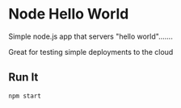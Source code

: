# Node Hello World

Simple node.js app that servers "hello world".......

Great for testing simple deployments to the cloud

## Run It

`npm start`
